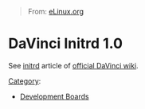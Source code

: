 > From: [eLinux.org](http://eLinux.org/DaVinci_Initrd_1.0 "http://eLinux.org/DaVinci_Initrd_1.0")


# DaVinci Initrd 1.0



See [initrd](http://wiki.davincidsp.com/index.php?title=Initrd) article
of [official DaVinci
wiki](http://wiki.davincidsp.com/index.php?title=Main_Page).


[Category](http://eLinux.org/Special:Categories "Special:Categories"):

-   [Development
    Boards](http://eLinux.org/Category:Development_Boards "Category:Development Boards")

